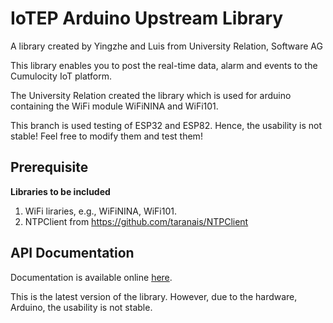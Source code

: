 # IoTEP Arduino Upstream Library


A library created by Yingzhe and Luis from University Relation, Software AG

This library enables you to post the real-time data, alarm and events to the Cumulocity IoT platform. 

The University Relation created the library which is used for arduino containing the WiFi module WiFiNINA and WiFi101. 

This branch is used testing of ESP32 and ESP82. Hence, the usability is not stable! Feel free to modify them and test them!

## Prerequisite

**Libraries to be included**

1. WiFi liraries, e.g., WiFiNINA, WiFi101.
2. NTPClient from https://github.com/taranais/NTPClient

## API Documentation

Documentation is available online [here](todo).


This is the latest version of the library. However, due to the hardware, Arduino, the usability is not stable.

